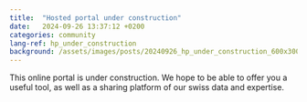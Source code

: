 ```yaml
---
title:  "Hosted portal under construction"
date:   2024-09-26 13:37:12 +0200
categories: community
lang-ref: hp_under_construction
background: /assets/images/posts/20240926_hp_under_construction_600x300.jpg
---
```


This online portal is under construction. We hope to be able to offer you a useful tool, as well as a sharing platform of our swiss data and expertise.
